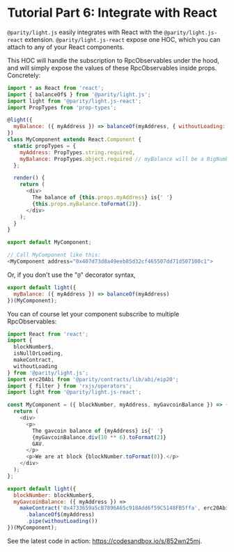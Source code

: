 # Tutorial Part 6: Integrate with React

`@parity/light.js` easily integrates with React with the `@parity/light.js-react` extension. `@parity/light.js-react` expose one HOC, which you can attach to any of your React components.

This HOC will handle the subscription to RpcObservables under the hood, and will simply expose the values of these RpcObservables inside props. Concretely:

```javascript
import * as React from 'react';
import { balanceOf$ } from '@parity/light.js';
import light from '@parity/light.js-react';
import PropTypes from 'prop-types';

@light({
  myBalance: ({ myAddress }) => balanceOf(myAddress, { withoutLoading: true }) // myAddress here is a prop passed directly to MyComponent
})
class MyComponent extends React.Component {
  static propTypes = {
    myAddress: PropTypes.string.required,
    myBalance: PropTypes.object.required // myBalance will be a BigNumber
  };

  render() {
    return (
      <div>
        The balance of {this.props.myAddress} is{' '}
        {this.props.myBalance.toFormat(2)}.
      </div>
    );
  }
}

export default MyComponent;

// Call MyComponent like this:
<MyComponent address="0x407d73d8a49eeb85d32cf465507dd71d507100c1">
```

Or, if you don't use the "`@`" decorator syntax,

```javascript
export default light({
  myBalance: ({ myAddress }) => balanceOf(myAddress)
})(MyComponent);
```

You can of course let your component subscribe to multiple RpcObservables:

```javascript
import React from 'react';
import {
  blockNumber$,
  isNullOrLoading,
  makeContract,
  withoutLoading
} from '@parity/light.js';
import erc20Abi from '@parity/contracts/lib/abi/eip20';
import { filter } from 'rxjs/operators';
import light from '@parity/light.js-react';

const MyComponent = ({ blockNumber, myAddress, myGavcoinBalance }) => {
  return (
    <div>
      <p>
        The gavcoin balance of {myAddress} is{' '}
        {myGavcoinBalance.div(10 ** 6).toFormat(2)}
        GAV.
      </p>
      <p>We are at block {blockNumber.toFormat(0)}.</p>
    </div>
  );
};

export default light({
  blockNumber: blockNumber$,
  myGavcoinBalance: ({ myAddress }) =>
    makeContract('0x4733659a5cB7896A65c918Add6f59C5148FB5ffa', erc20Abi)
      .balanceOf$(myAddress)
      .pipe(withoutLoading())
})(MyComponent);
```

See the latest code in action: https://codesandbox.io/s/852wn25mj.

